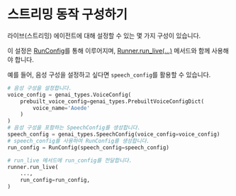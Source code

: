 # 스트리밍 동작 구성하기

라이브(스트리밍) 에이전트에 대해 설정할 수 있는 몇 가지 구성이 있습니다.

이 설정은 [RunConfig](https://github.com/google/adk-python/blob/main/src/google/adk/agents/run_config.py)를 통해 이루어지며, [Runner.run_live(...)](https://github.com/google/adk-python/blob/main/src/google/adk/runners.py) 메서드와 함께 사용해야 합니다.

예를 들어, 음성 구성을 설정하고 싶다면 `speech_config`를 활용할 수 있습니다.

```python
# 음성 구성을 설정합니다.
voice_config = genai_types.VoiceConfig(
    prebuilt_voice_config=genai_types.PrebuiltVoiceConfigDict(
        voice_name='Aoede'
    )
)
# 음성 구성을 포함하는 SpeechConfig를 생성합니다.
speech_config = genai_types.SpeechConfig(voice_config=voice_config)
# speech_config를 사용하여 RunConfig를 생성합니다.
run_config = RunConfig(speech_config=speech_config)

# run_live 메서드에 run_config를 전달합니다.
runner.run_live(
    ...,
    run_config=run_config,
)
```